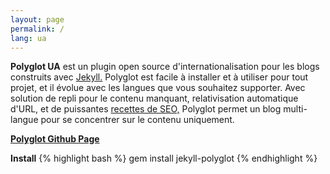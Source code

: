```yaml
---
layout: page
permalink: /
lang: ua
---
```

<p class="message">
  <b>Polyglot UA</b> est un plugin open source d'internationalisation pour les blogs construits avec <a href="http://jekyllrb.com">Jekyll.</a> Polyglot est facile à installer et à utiliser pour tout projet, et il évolue avec les langues que vous souhaitez supporter. Avec solution de repli pour le contenu manquant, relativisation automatique d'URL, et de puissantes <a href="{{site.baseurl}}/seo/">recettes de SEO,</a> Polyglot permet un blog multi-langue pour se concentrer sur le contenu uniquement.
</p>

[**Polyglot Github Page**](https://github.com/untra/polyglot)

**Install**
{% highlight bash %}
gem install jekyll-polyglot
{% endhighlight %}